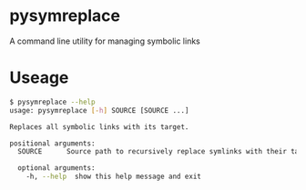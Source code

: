 # pysymreplace
A command line utility for managing symbolic links

# Useage
```bash
$ pysymreplace --help
usage: pysymreplace [-h] SOURCE [SOURCE ...]

Replaces all symbolic links with its target.

positional arguments:
  SOURCE      Source path to recursively replace symlinks with their targets.

  optional arguments:
    -h, --help  show this help message and exit
```
